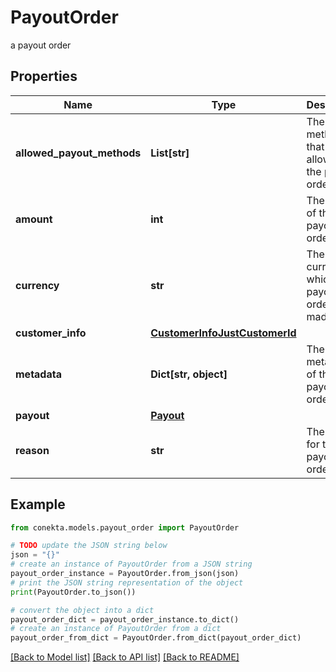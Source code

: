 # PayoutOrder

a payout order

## Properties

Name | Type | Description | Notes
------------ | ------------- | ------------- | -------------
**allowed_payout_methods** | **List[str]** | The payout methods that are allowed for the payout order. | 
**amount** | **int** | The amount of the payout order. | 
**currency** | **str** | The currency in which the payout order is made. | [default to 'MXN']
**customer_info** | [**CustomerInfoJustCustomerId**](CustomerInfoJustCustomerId.md) |  | 
**metadata** | **Dict[str, object]** | The metadata of the payout order. | [optional] 
**payout** | [**Payout**](Payout.md) |  | 
**reason** | **str** | The reason for the payout order. | 

## Example

```python
from conekta.models.payout_order import PayoutOrder

# TODO update the JSON string below
json = "{}"
# create an instance of PayoutOrder from a JSON string
payout_order_instance = PayoutOrder.from_json(json)
# print the JSON string representation of the object
print(PayoutOrder.to_json())

# convert the object into a dict
payout_order_dict = payout_order_instance.to_dict()
# create an instance of PayoutOrder from a dict
payout_order_from_dict = PayoutOrder.from_dict(payout_order_dict)
```
[[Back to Model list]](../README.md#documentation-for-models) [[Back to API list]](../README.md#documentation-for-api-endpoints) [[Back to README]](../README.md)


